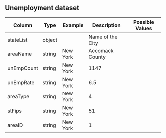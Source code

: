 ## Unemployment dataset
| Column      | Type        | Example     | Description      | Possible Values |
| ----------- | ----------- | ----------- | ---------------- | ----------- |
| stateList   | object      |             | Name of the City | |
| areaName    | string      | New York    | Accomack County  | |
| unEmpCount  | string      | New York    | 1147             | |
| unEmpRate   | string      | New York    | 6.5              | |
| areaType    | string      | New York    | 4                | |
| stFips      | string      | New York    | 51               | |
| areaID      | string      | New York    | 1                | |